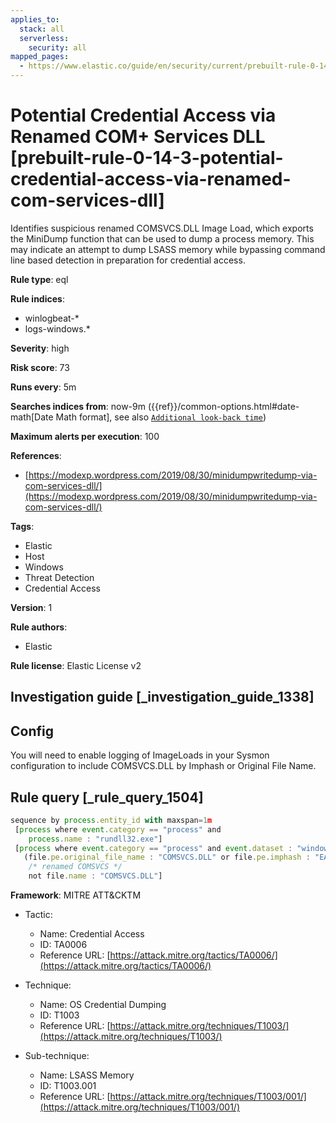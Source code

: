 ```yaml
---
applies_to:
  stack: all
  serverless:
    security: all
mapped_pages:
  - https://www.elastic.co/guide/en/security/current/prebuilt-rule-0-14-3-potential-credential-access-via-renamed-com-services-dll.html
---
```


# Potential Credential Access via Renamed COM+ Services DLL [prebuilt-rule-0-14-3-potential-credential-access-via-renamed-com-services-dll]

Identifies suspicious renamed COMSVCS.DLL Image Load, which exports the MiniDump function that can be used to dump a process memory. This may indicate an attempt to dump LSASS memory while bypassing command line based detection in preparation for credential access.

**Rule type**: eql

**Rule indices**:

* winlogbeat-*
* logs-windows.*

**Severity**: high

**Risk score**: 73

**Runs every**: 5m

**Searches indices from**: now-9m ({{ref}}/common-options.html#date-math[Date Math format], see also [`Additional look-back time`](docs-content://solutions/security/detect-and-alert/create-detection-rule.md#rule-schedule))

**Maximum alerts per execution**: 100

**References**:

* [https://modexp.wordpress.com/2019/08/30/minidumpwritedump-via-com-services-dll/](https://modexp.wordpress.com/2019/08/30/minidumpwritedump-via-com-services-dll/)

**Tags**:

* Elastic
* Host
* Windows
* Threat Detection
* Credential Access

**Version**: 1

**Rule authors**:

* Elastic

**Rule license**: Elastic License v2

## Investigation guide [_investigation_guide_1338]

## Config

You will need to enable logging of ImageLoads in your Sysmon configuration to include COMSVCS.DLL by Imphash or Original
File Name.

## Rule query [_rule_query_1504]

```js
sequence by process.entity_id with maxspan=1m
 [process where event.category == "process" and
    process.name : "rundll32.exe"]
 [process where event.category == "process" and event.dataset : "windows.sysmon_operational" and event.code == "7" and
   (file.pe.original_file_name : "COMSVCS.DLL" or file.pe.imphash : "EADBCCBB324829ACB5F2BBE87E5549A8") and
    /* renamed COMSVCS */
    not file.name : "COMSVCS.DLL"]
```

**Framework**: MITRE ATT&CKTM

* Tactic:

    * Name: Credential Access
    * ID: TA0006
    * Reference URL: [https://attack.mitre.org/tactics/TA0006/](https://attack.mitre.org/tactics/TA0006/)

* Technique:

    * Name: OS Credential Dumping
    * ID: T1003
    * Reference URL: [https://attack.mitre.org/techniques/T1003/](https://attack.mitre.org/techniques/T1003/)

* Sub-technique:

    * Name: LSASS Memory
    * ID: T1003.001
    * Reference URL: [https://attack.mitre.org/techniques/T1003/001/](https://attack.mitre.org/techniques/T1003/001/)



